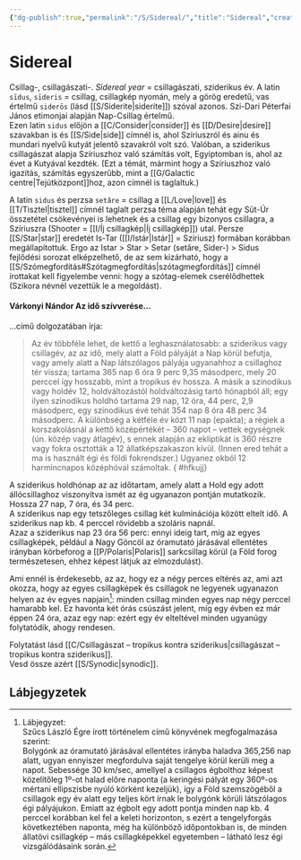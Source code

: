```yaml
---
{"dg-publish":true,"permalink":"/S/Sidereal/","title":"Sidereal","created":"2025-04-27T10:20","updated":"2025-10-04T18:01"}
---
```



# Sidereal

Csillag-, csillagászati-. *Sidereal year* = csillagászati, sziderikus év. A latin `sīdus`, `sīderis` = csillag, csillagkép nyomán, mely a görög eredetű, vas értelmű `siderōs` (lásd [[S/Siderite\|siderite]]) szóval azonos. Szi-Dari Péterfai János etimonjai alapján Nap-Csillag értelmű.  
Ezen latin `sidus` előjön a [[C/Consider\|consider]] és [[D/Desire\|desire]] szavakban is és [[S/Side\|side]] címnél is, ahol Szíriuszról és ainu és mundari nyelvű kutyát jelentő szavakról volt szó. Valóban, a sziderikus csillagászat alapja Szíriuszhoz való számítás volt, Egyiptomban is, ahol az évet a Kutyával kezdték. (Ezt a témát, mármint hogy a Szíriuszhoz való igazítás, számítás egyszerűbb, mint a [[G/Galactic centre\|Tejútközpont]]hoz, azon címnél is taglaltuk.)  

A latin `sidus` és perzsa `setâre` = csillag a [[L/Love\|love]] és [[T/Tisztel\|tisztel]] címnél taglalt perzsa téma alapján tehát egy Süt-Úr összetétel csökevényei is lehetnek és a csillag egy bizonyos csillagra, a Szíriuszra (Shooter = [[I/Íj csillagkép\|Íj csillagkép]]) utal. Persze [[S/Star\|star]] eredetét Is-Tar ([[I/Istár\|Istár]] = Szíriusz) formában korábban megállapítottuk. Ergo az Istar > Star > Setar (setâre, Sider-) > Sidus fejlődési sorozat elképzelhető, de az sem kizárható, hogy a [[S/Szómegfordítás#Szótagmegfordítás\|szótagmegfordítás]] címnél írottakat kell figyelembe venni: hogy a szótag-elemek cserélődhettek (Szikora névnél vezettük le a megoldást).  



#### Várkonyi Nándor Az idő szívverése...

...című dolgozatában írja:  
> Az év többféle lehet, de kettő a leghasználatosabb: a sziderikus vagy csillagév, az az idő, mely alatt a Föld pályáját a Nap körül befutja, vagy amely alatt a Nap látszólagos pályája ugyanahhoz a csillaghoz tér vissza; tartama 365 nap 6 óra 9 perc 9,35 másodperc, mely 20 perccel így hosszabb, mint a tropikus év hossza. A másik a szinodikus vagy holdév 12, holdváltozástól holdváltozásig tartó hónapból áll; egy ilyen szinodikus holdhó tartama 29 nap, 12 óra, 44 perc, 2,9 másodperc, egy szinodikus évé tehát 354 nap 8 óra 48 perc 34 másodperc. A különbség a kétféle év közt 11 nap (epakta); a régiek a korszakolásnál a kettő középértékét – 360 napot – vettek egységnek (ún. közép vagy átlagév), s ennek alapján az ekliptikát is 360 részre vagy fokra osztották a 12 állatképszakaszon kívül. (Innen ered tehát a ma is használt égi és földi fokrendszer.) Ugyanez okból 12 harmincnapos középhóval számoltak.  { #hfkujj}


A sziderikus holdhónap az az időtartam, amely alatt a Hold egy adott állócsillaghoz viszonyítva ismét az ég ugyanazon pontján mutatkozik. Hossza 27 nap, 7 óra, és 34 perc.  
A sziderikus nap egy tetszőleges csillag két kulminációja között eltelt idő. A sziderikus nap kb. 4 perccel rövidebb a szoláris napnál.  
Azaz a sziderikus nap 23 óra 56 perc: ennyi ideig tart, míg az egyes csillagképek, például a Nagy Göncöl az óramutató járásával ellentétes irányban körbeforog a [[P/Polaris\|Polaris]] sarkcsillag körül (a Föld forog természetesen, ehhez képest látjuk az elmozdulást).  

Ami ennél is érdekesebb, az az, hogy ez a négy perces eltérés az, ami azt okozza, hogy az egyes csillagképek és csillagok ne legyenek ugyanazon helyen az év egyes napjain[^1]\: minden csillag minden egyes nap négy perccel hamarabb kel. Ez havonta két órás csúszást jelent, míg egy évben ez már éppen 24 óra, azaz egy nap: ezért egy év elteltével minden ugyanúgy folytatódik, ahogy rendesen.  

Folytatást lásd [[C/Csillagászat – tropikus kontra sziderikus\|csillagászat – tropikus kontra sziderikus]].  
Vesd össze azért [[S/Synodic\|synodic]].  

## Lábjegyzetek

[^1]: Lábjegyzet:  
Szűcs László Égre írott történelem című könyvének megfogalmazása szerint:  
Bolygónk az óramutató járásával ellentétes irányba haladva 365,256 nap alatt, ugyan ennyiszer megfordulva saját tengelye körül kerüli meg a napot. Sebessége 30 km/sec, amellyel a csillagos égbolthoz képest közelítőleg 1º-ot halad előre naponta (a keringési pályát egy 360º-os mértani ellipszisbe nyúló körként kezeljük), így a Föld szemszögéből a csillagok egy év alatt egy teljes kört írnak le bolygónk körüli látszólagos égi pályájukon. Emiatt az égbolt egy adott pontja minden nap kb. 4 perccel korábban kel fel a keleti horizonton, s ezért a tengelyforgás következtében naponta, még ha különböző időpontokban is, de minden állatövi csillagkép – más csillagképekkel egyetemben – látható lesz égi vizsgálódásaink során.  